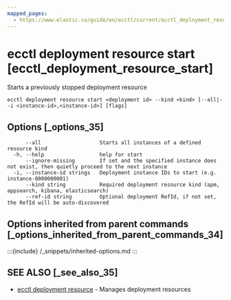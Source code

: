 ```yaml
---
mapped_pages:
  - https://www.elastic.co/guide/en/ecctl/current/ecctl_deployment_resource_start.html
---
```


# ecctl deployment resource start [ecctl_deployment_resource_start]

Starts a previously stopped deployment resource

```
ecctl deployment resource start <deployment id> --kind <kind> [--all|--i <instance-id>,<instance-id>] [flags]
```


## Options [_options_35]

```
      --all                   Starts all instances of a defined resource kind
  -h, --help                  help for start
      --ignore-missing        If set and the specified instance does not exist, then quietly proceed to the next instance
  -i, --instance-id strings   Deployment instance IDs to start (e.g. instance-0000000001)
      --kind string           Required deployment resource kind (apm, appsearch, kibana, elasticsearch)
      --ref-id string         Optional deployment RefId, if not set, the RefId will be auto-discovered
```


## Options inherited from parent commands [_options_inherited_from_parent_commands_34]

:::{include} /_snippets/inherited-options.md
:::


## SEE ALSO [_see_also_35]

* [ecctl deployment resource](/reference/ecctl_deployment_resource.md)	 - Manages deployment resources


